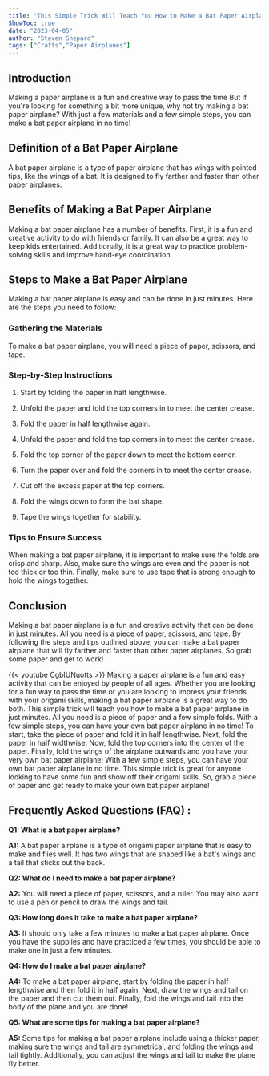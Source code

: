 ```yaml
---
title: "This Simple Trick Will Teach You How to Make a Bat Paper Airplane in Just Minutes!"
ShowToc: true 
date: "2023-04-05"
author: "Steven Shepard" 
tags: ["Crafts","Paper Airplanes"]
---
```

## Introduction

Making a paper airplane is a fun and creative way to pass the time But if you're looking for something a bit more unique, why not try making a bat paper airplane? With just a few materials and a few simple steps, you can make a bat paper airplane in no time!

## Definition of a Bat Paper Airplane

A bat paper airplane is a type of paper airplane that has wings with pointed tips, like the wings of a bat. It is designed to fly farther and faster than other paper airplanes.

## Benefits of Making a Bat Paper Airplane

Making a bat paper airplane has a number of benefits. First, it is a fun and creative activity to do with friends or family. It can also be a great way to keep kids entertained. Additionally, it is a great way to practice problem-solving skills and improve hand-eye coordination.

## Steps to Make a Bat Paper Airplane

Making a bat paper airplane is easy and can be done in just minutes. Here are the steps you need to follow:

### Gathering the Materials

To make a bat paper airplane, you will need a piece of paper, scissors, and tape.

### Step-by-Step Instructions

1. Start by folding the paper in half lengthwise.

2. Unfold the paper and fold the top corners in to meet the center crease.

3. Fold the paper in half lengthwise again.

4. Unfold the paper and fold the top corners in to meet the center crease.

5. Fold the top corner of the paper down to meet the bottom corner.

6. Turn the paper over and fold the corners in to meet the center crease.

7. Cut off the excess paper at the top corners.

8. Fold the wings down to form the bat shape.

9. Tape the wings together for stability.

### Tips to Ensure Success

When making a bat paper airplane, it is important to make sure the folds are crisp and sharp. Also, make sure the wings are even and the paper is not too thick or too thin. Finally, make sure to use tape that is strong enough to hold the wings together.

## Conclusion

Making a bat paper airplane is a fun and creative activity that can be done in just minutes. All you need is a piece of paper, scissors, and tape. By following the steps and tips outlined above, you can make a bat paper airplane that will fly farther and faster than other paper airplanes. So grab some paper and get to work!

{{< youtube CgbIUNuotts >}} 
Making a paper airplane is a fun and easy activity that can be enjoyed by people of all ages. Whether you are looking for a fun way to pass the time or you are looking to impress your friends with your origami skills, making a bat paper airplane is a great way to do both. This simple trick will teach you how to make a bat paper airplane in just minutes. All you need is a piece of paper and a few simple folds. With a few simple steps, you can have your own bat paper airplane in no time! To start, take the piece of paper and fold it in half lengthwise. Next, fold the paper in half widthwise. Now, fold the top corners into the center of the paper. Finally, fold the wings of the airplane outwards and you have your very own bat paper airplane! With a few simple steps, you can have your own bat paper airplane in no time. This simple trick is great for anyone looking to have some fun and show off their origami skills. So, grab a piece of paper and get ready to make your own bat paper airplane!

## Frequently Asked Questions (FAQ) :
**Q1: What is a bat paper airplane?**

**A1:** A bat paper airplane is a type of origami paper airplane that is easy to make and flies well. It has two wings that are shaped like a bat's wings and a tail that sticks out the back.

**Q2: What do I need to make a bat paper airplane?**

**A2:** You will need a piece of paper, scissors, and a ruler. You may also want to use a pen or pencil to draw the wings and tail.

**Q3: How long does it take to make a bat paper airplane?**

**A3:** It should only take a few minutes to make a bat paper airplane. Once you have the supplies and have practiced a few times, you should be able to make one in just a few minutes.

**Q4: How do I make a bat paper airplane?**

**A4:** To make a bat paper airplane, start by folding the paper in half lengthwise and then fold it in half again. Next, draw the wings and tail on the paper and then cut them out. Finally, fold the wings and tail into the body of the plane and you are done!

**Q5: What are some tips for making a bat paper airplane?**

**A5:** Some tips for making a bat paper airplane include using a thicker paper, making sure the wings and tail are symmetrical, and folding the wings and tail tightly. Additionally, you can adjust the wings and tail to make the plane fly better.



